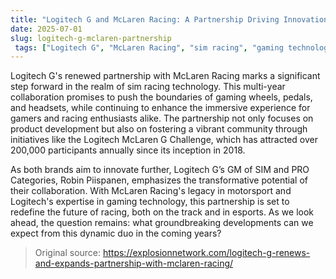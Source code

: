 ```yaml
---
title: "Logitech G and McLaren Racing: A Partnership Driving Innovation in Sim Racing"
date: 2025-07-01
slug: logitech-g-mclaren-partnership
 tags: ["Logitech G", "McLaren Racing", "sim racing", "gaming technology"]
---
```

Logitech G's renewed partnership with McLaren Racing marks a significant step forward in the realm of sim racing technology. This multi-year collaboration promises to push the boundaries of gaming wheels, pedals, and headsets, while continuing to enhance the immersive experience for gamers and racing enthusiasts alike. The partnership not only focuses on product development but also on fostering a vibrant community through initiatives like the Logitech McLaren G Challenge, which has attracted over 200,000 participants annually since its inception in 2018.

As both brands aim to innovate further, Logitech G’s GM of SIM and PRO Categories, Robin Piispanen, emphasizes the transformative potential of their collaboration. With McLaren Racing's legacy in motorsport and Logitech's expertise in gaming technology, this partnership is set to redefine the future of racing, both on the track and in esports. As we look ahead, the question remains: what groundbreaking developments can we expect from this dynamic duo in the coming years?

> Original source: https://explosionnetwork.com/logitech-g-renews-and-expands-partnership-with-mclaren-racing/